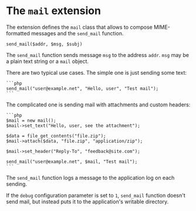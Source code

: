 # The `mail` extension

The extension defines the `mail` class that allows to compose
MIME-formatted messages and the `send_mail` function.

	send_mail($addr, $msg, $subj)

The `send_mail` function sends message `msg` to the address `addr`.
`msg` may be a plain text string or a `mail` object.

There are two typical use cases. The simple one is just sending some
text:

	```php
	send_mail("user@example.net", "Hello, user", "Test mail");
	```

The complicated one is sending mail with attachments and custom headers:

	```php
	$mail = new mail();
	$mail->set_text("Hello, user, see the attachment");

	$data = file_get_contents("file.zip");
	$mail->attach($data, "file.zip", "application/zip");

	$mail->set_header("Reply-To", "feedback@site.com");

	send_mail("user@example.net", $mail, "Test mail");
	```

The `send_mail` function logs a message to the application log on each
sending.

If the `debug` configuration parameter is set to `1`, `send_mail`
function doesn't send mail, but instead puts it to the application's
writable directory.
